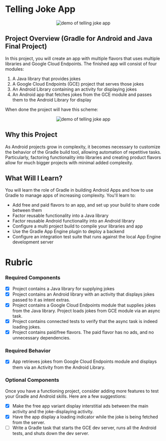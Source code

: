 # Telling Joke App

<p align="center"><img src= width=200 alt="demo of telling joke app"></p>

## Project Overview (Gradle for Android and Java Final Project)

In this project, you will create an app with multiple flavors that uses multiple libraries and Google Cloud Endpoints. 
The finished app will consist of four modules:

1. A Java library that provides jokes
2. A Google Cloud Endpoints (GCE) project that serves those jokes
3. An Android Library containing an activity for displaying jokes
4. An Android app that fetches jokes from the GCE module and passes them to the Android Library for display

When done the project will have this scheme:
<p align="center"><img src= width=200 alt="demo of telling joke app"></p>

## Why this Project

As Android projects grow in complexity, it becomes necessary to customize the
behavior of the Gradle build tool, allowing automation of repetitive tasks.
Particularly, factoring functionality into libraries and creating product
flavors allow for much bigger projects with minimal added complexity.

## What Will I Learn?

You will learn the role of Gradle in building Android Apps and how to use
Gradle to manage apps of increasing complexity. You'll learn to:

* Add free and paid flavors to an app, and set up your build to share code between them
* Factor reusable functionality into a Java library
* Factor reusable Android functionality into an Android library
* Configure a multi project build to compile your libraries and app
* Use the Gradle App Engine plugin to deploy a backend
* Configure an integration test suite that runs against the local App Engine development server

# Rubric

### Required Components

- [x] Project contains a Java library for supplying jokes
- [x] Project contains an Android library with an activity that displays jokes passed to it as intent extras.
- [x] Project contains a Google Cloud Endpoints module that supplies jokes from the Java library. Project loads jokes from GCE module via an async task.
- [x] Project contains connected tests to verify that the async task is indeed loading jokes.
- [x] Project contains paid/free flavors. The paid flavor has no ads, and no unnecessary dependencies.

### Required Behavior

- [x] App retrieves jokes from Google Cloud Endpoints module and displays them via an Activity from the Android Library.

### Optional Components

Once you have a functioning project, consider adding more features to test your Gradle and Android skills. Here are a few suggestions:

- [x] Make the free app variant display interstitial ads between the main activity and the joke-displaying activity.
- [x] Have the app display a loading indicator while the joke is being fetched from the server.
- [ ] Write a Gradle task that starts the GCE dev server, runs all the Android tests, and shuts down the dev server.